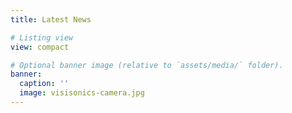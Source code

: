 ```yaml
---
title: Latest News

# Listing view
view: compact

# Optional banner image (relative to `assets/media/` folder).
banner:
  caption: ''
  image: visisonics-camera.jpg
---
```

